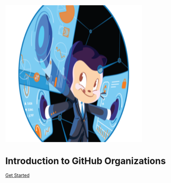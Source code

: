 <img src="docs/img/octocat_screens.png" width="427" height="427" alt="Poptocat" /> 

# Introduction to GitHub Organizations

[Get Started](/01-intro.md)